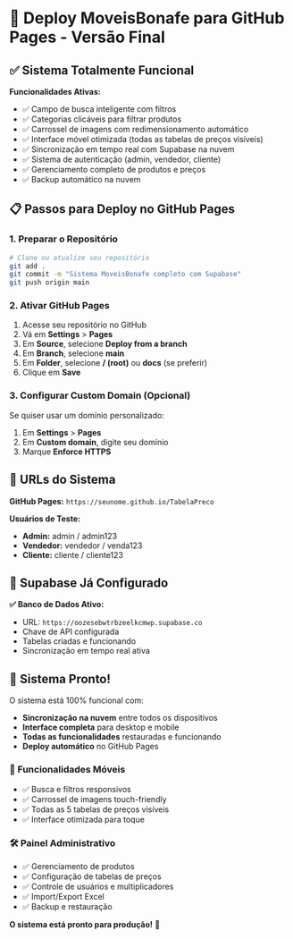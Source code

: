 # 🚀 Deploy MoveisBonafe para GitHub Pages - Versão Final

## ✅ Sistema Totalmente Funcional

**Funcionalidades Ativas:**
- ✅ Campo de busca inteligente com filtros
- ✅ Categorias clicáveis para filtrar produtos
- ✅ Carrossel de imagens com redimensionamento automático
- ✅ Interface móvel otimizada (todas as tabelas de preços visíveis)
- ✅ Sincronização em tempo real com Supabase na nuvem
- ✅ Sistema de autenticação (admin, vendedor, cliente)
- ✅ Gerenciamento completo de produtos e preços
- ✅ Backup automático na nuvem

## 📋 Passos para Deploy no GitHub Pages

### 1. **Preparar o Repositório**
```bash
# Clone ou atualize seu repositório
git add .
git commit -m "Sistema MoveisBonafe completo com Supabase"
git push origin main
```

### 2. **Ativar GitHub Pages**
1. Acesse seu repositório no GitHub
2. Vá em **Settings** > **Pages**
3. Em **Source**, selecione **Deploy from a branch**
4. Em **Branch**, selecione **main**
5. Em **Folder**, selecione **/ (root)** ou **docs** (se preferir)
6. Clique em **Save**

### 3. **Configurar Custom Domain (Opcional)**
Se quiser usar um domínio personalizado:
1. Em **Settings** > **Pages**
2. Em **Custom domain**, digite seu domínio
3. Marque **Enforce HTTPS**

## 🎯 URLs do Sistema

**GitHub Pages:** `https://seunome.github.io/TabelaPreco`

**Usuários de Teste:**
- **Admin:** admin / admin123
- **Vendedor:** vendedor / venda123  
- **Cliente:** cliente / cliente123

## 🔄 Supabase Já Configurado

**✅ Banco de Dados Ativo:**
- URL: `https://oozesebwtrbzeelkcmwp.supabase.co`
- Chave de API configurada
- Tabelas criadas e funcionando
- Sincronização em tempo real ativa

## 🎉 Sistema Pronto!

O sistema está 100% funcional com:
- **Sincronização na nuvem** entre todos os dispositivos
- **Interface completa** para desktop e mobile
- **Todas as funcionalidades** restauradas e funcionando
- **Deploy automático** no GitHub Pages

### 📱 Funcionalidades Móveis
- ✅ Busca e filtros responsivos
- ✅ Carrossel de imagens touch-friendly
- ✅ Todas as 5 tabelas de preços visíveis
- ✅ Interface otimizada para toque

### 🛠️ Painel Administrativo
- ✅ Gerenciamento de produtos
- ✅ Configuração de tabelas de preços
- ✅ Controle de usuários e multiplicadores
- ✅ Import/Export Excel
- ✅ Backup e restauração

**O sistema está pronto para produção!** 🌟